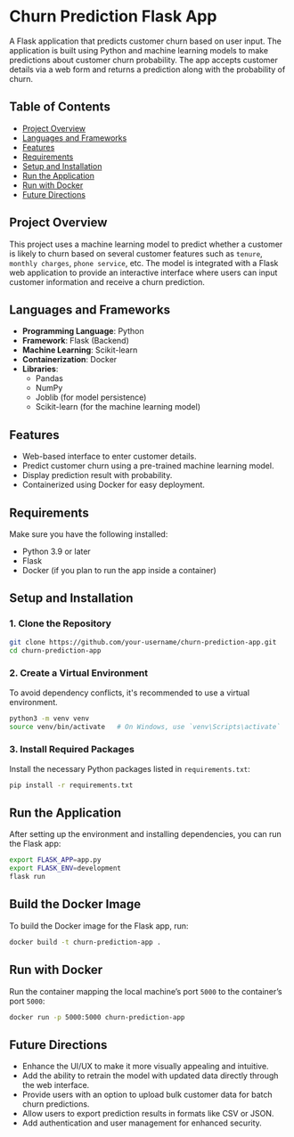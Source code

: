 # Churn Prediction Flask App

A Flask application that predicts customer churn based on user input. The application is built using Python and machine learning models to make predictions about customer churn probability. The app accepts customer details via a web form and returns a prediction along with the probability of churn.

## Table of Contents

- [Project Overview](#project-overview)
- [Languages and Frameworks](#languages-and-frameworks)
- [Features](#features)
- [Requirements](#requirements)
- [Setup and Installation](#setup-and-installation)
- [Run the Application](#run-the-application)
- [Run with Docker](#run-with-docker)
- [Future Directions](#future-directions)

## Project Overview

This project uses a machine learning model to predict whether a customer is likely to churn based on several customer features such as `tenure`, `monthly charges`, `phone service`, etc. The model is integrated with a Flask web application to provide an interactive interface where users can input customer information and receive a churn prediction.

## Languages and Frameworks

- **Programming Language**: Python
- **Framework**: Flask (Backend)
- **Machine Learning**: Scikit-learn
- **Containerization**: Docker
- **Libraries**:
  - Pandas
  - NumPy
  - Joblib (for model persistence)
  - Scikit-learn (for the machine learning model)

## Features

- Web-based interface to enter customer details.
- Predict customer churn using a pre-trained machine learning model.
- Display prediction result with probability.
- Containerized using Docker for easy deployment.

## Requirements

Make sure you have the following installed:

- Python 3.9 or later
- Flask
- Docker (if you plan to run the app inside a container)

## Setup and Installation

### 1. Clone the Repository

```bash
git clone https://github.com/your-username/churn-prediction-app.git
cd churn-prediction-app
```
### 2. Create a Virtual Environment

To avoid dependency conflicts, it's recommended to use a virtual environment.

```bash
python3 -m venv venv
source venv/bin/activate   # On Windows, use `venv\Scripts\activate`
```

### 3. Install Required Packages

Install the necessary Python packages listed in `requirements.txt`:

```bash
pip install -r requirements.txt
```
## Run the Application

After setting up the environment and installing dependencies, you can run the Flask app:

```bash
export FLASK_APP=app.py
export FLASK_ENV=development
flask run
```

## Build the Docker Image

To build the Docker image for the Flask app, run:

```bash
docker build -t churn-prediction-app .
```
## Run with Docker

Run the container mapping the local machine’s port `5000` to the container’s port `5000`:

```bash
docker run -p 5000:5000 churn-prediction-app
```

## Future Directions

- Enhance the UI/UX to make it more visually appealing and intuitive.
- Add the ability to retrain the model with updated data directly through the web interface.
- Provide users with an option to upload bulk customer data for batch churn predictions.
- Allow users to export prediction results in formats like CSV or JSON.
- Add authentication and user management for enhanced security.
